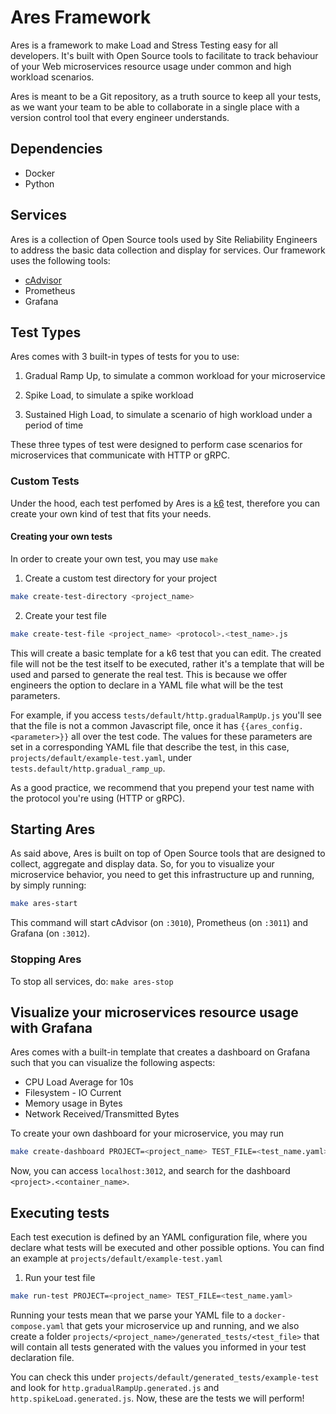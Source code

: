 # Ares Framework

Ares is a framework to make Load and Stress Testing easy for all developers. It's built with Open Source tools to facilitate to track behaviour of your Web microservices resource usage under common and high workload scenarios.

Ares is meant to be a Git repository, as a truth source to keep all your tests, as we want your team to be able to collaborate in a single place with a version control tool that every engineer understands.

## Dependencies
- Docker
- Python

## Services

Ares is a collection of Open Source tools used by Site Reliability Engineers to address the basic data collection and display for services. Our framework uses the following tools:

- [cAdvisor](https://github.com/google/cadvisor)
- Prometheus
- Grafana

## Test Types

Ares comes with 3 built-in types of tests for you to use:

1. Gradual Ramp Up, to simulate a common workload for your microservice

2. Spike Load, to simulate a spike workload

3. Sustained High Load, to simulate a scenario of high workload under a period of time

These three types of test were designed to perform case scenarios for microservices that communicate with HTTP or gRPC.

### Custom Tests

Under the hood, each test perfomed by Ares is a [k6](https://k6.io/) test, therefore you can create your own kind of test that fits your needs.

#### Creating your own tests

In order to create your own test, you may use `make`

1. Create a custom test directory for your project

```sh
make create-test-directory <project_name>
```

2. Create your test file

```sh
make create-test-file <project_name> <protocol>.<test_name>.js
```

This will create a basic template for a k6 test that you can edit. The created file will not be the test itself to be executed, rather it's a template that will be used and parsed to generate the real test. This is because we offer engineers the option to declare in a YAML file what will be the test parameters.

For example, if you access `tests/default/http.gradualRampUp.js` you'll see that the file is not a common Javascript file, once it has `{{ares_config.<parameter>}}` all over the test code. The values for these parameters are set in a corresponding YAML file that describe the test, in this case, `projects/default/example-test.yaml`, under `tests.default/http.gradual_ramp_up`.

As a good practice, we recommend that you prepend your test name with the protocol you're using (HTTP or gRPC).

## Starting Ares

As said above, Ares is built on top of Open Source tools that are designed to collect, aggregate and display data. So, for you to visualize your microservice behavior, you need to get this infrastructure up and running, by simply running:

```sh
make ares-start
```

This command will start cAdvisor (on `:3010`), Prometheus (on `:3011`) and Grafana (on `:3012`).

### Stopping Ares

To stop all services, do: `make ares-stop`

## Visualize your microservices resource usage with Grafana

Ares comes with a built-in template that creates a dashboard on Grafana such that you can visualize the following aspects:

- CPU Load Average for 10s
- Filesystem - IO Current
- Memory usage in Bytes
- Network Received/Transmitted Bytes

To create your own dashboard for your microservice, you may run

```sh
make create-dashboard PROJECT=<project_name> TEST_FILE=<test_name.yaml>
```

Now, you can access `localhost:3012`, and search for the dashboard `<project>.<container_name>`.

## Executing tests

Each test execution is defined by an YAML configuration file, where you declare what tests will be executed and other possible options. You can find an example at `projects/default/example-test.yaml`

1. Run your test file

```sh
make run-test PROJECT=<project_name> TEST_FILE=<test_name.yaml>
```

Running your tests mean that we parse your YAML file to a `docker-compose.yaml` that gets your microservice up and running, and we also create a folder `projects/<project_name>/generated_tests/<test_file>` that will contain all tests generated with the values you informed in your test declaration file.

You can check this under `projects/default/generated_tests/example-test` and look for `http.gradualRampUp.generated.js` and `http.spikeLoad.generated.js`. Now, these are the tests we will perform!
